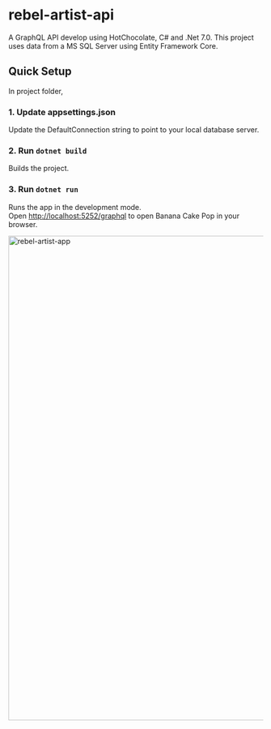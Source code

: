 # rebel-artist-api
A GraphQL API develop using HotChocolate, C# and .Net 7.0.
This project uses data from a MS SQL Server using Entity Framework Core.

## Quick Setup

In project folder,

### 1. Update appsettings.json
Update the DefaultConnection string to point to your local database server.
  
### 2. Run `dotnet build`
Builds the project.

### 3. Run `dotnet run`
Runs the app in the development mode.\
Open [http://localhost:5252/graphql](http://localhost:5252/graphql) to open Banana Cake Pop in your browser.

<img width="956" alt="rebel-artist-app" src="https://github.com/vergeldelacruz/rebel-artist-api/assets/47512855/32130368-ff19-4196-a2f1-4cb1ef541d4e">
